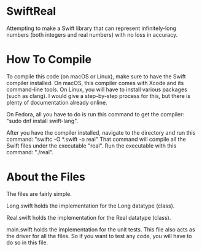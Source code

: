 # SwiftReal
Attempting to make a Swift library that can represent infinitely-long numbers (both integers and real numbers) with no loss in accuracy.

# How To Compile
To compile this code (on macOS or Linux), make sure to have the Swift compiler installed. On macOS, this compiler comes with Xcode and its command-line tools. On Linux, you will have to install various packages (such as clang). I would give a step-by-step process for this, but there is plenty of documentation already online. 

On Fedora, all you have to do is run this command to get the compiler: "sudo dnf install swift-lang".

After you have the compiler installed, navigate to the directory and run this command: "swiftc -O *.swift -o real"
That command will compile all the Swift files under the executable "real". Run the executable with this command: "./real".

# About the Files
The files are fairly simple.

Long.swift holds the implementation for the Long datatype (class).

Real.swift holds the implementation for the Real datatype (class).

main.swift holds the implementation for the unit tests. This file also acts as the driver for all the files. So if you want to test any code, you will have to do so in this file.
